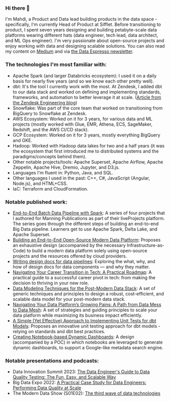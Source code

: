 ### Hi there 👋

I'm Mahdi, a Product and Data lead building products in the data space - specifically, I'm currently Head of Product at Sifflet. Before transitioning to product, I spent seven years designing and building petabyte-scale data platforms wearing different hats (data engineer, tech lead, data architect, and ML Ops engineer). I'm very passionate about open-source projects and enjoy working with data and designing scalable solutions. You can also read my content on [Medium](https://mahdiqb.medium.com/) and via [the Data Espresso newsletter](https://dataespresso.substack.com/).


### The technologies I'm most familiar with:
- Apache Spark (and larger Databricks ecosystem): I used it on a daily basis for nearly five years (and so we know each other pretty well).
- dbt: It's the tool I currently work with the most. At Zendesk, I added dbt to our data stack and worked on defining and implementing standards, frameworks, and automation to better leverage it at scale. ([Article from the Zendesk Engineering blog](https://zendesk.engineering/dbt-at-zendesk-part-i-setting-foundations-for-scalability-34b55e6a6aa1))
- Snowflake: Was part of the core team that worked on transitioning from BigQuery to Snowflake at Zendesk.
- AWS Ecosystem: Worked on it for 3 years, for various data and ML projects (mostly worked with Glue, EMR, Athena, ECS, SageMaker, Redshift, and the AWS CI/CD stack).
- GCP Ecosystem: Worked on it for 3 years, mostly everything BigQuery and GKE.
- Hadoop: Worked with Hadoop data lakes for two and a half years (it was the ecosystem that first introduced me to distributed systems and the paradigms/concepts behind them).
- Other notable projects/tools: Apache Superset, Apache Airflow, Apache Zeppelin, Apache Hive, Dremio, Jupyter, and D3.js.
- Languages I'm fluent in: Python, Java, and SQL.
- Other languages I used in the past: C++, C#, JavaScript (Angular, Node.js), and HTML+CSS.
- IaC: Terraform and CloudFormation.


### Notable published work:
- [End-to-End Batch Data Pipeline with Spark](https://www.manning.com/liveprojectseries/batch-data-pipeline-with-spark): A series of four projects that I authored for Manning Publications as part of their liveProjects platform. The series goes through the different steps of building an end-to-end Big Data pipeline. Learners get to use Apache Spark, Delta Lake, and Apache Superset.
- [Building an End-to-End Open-Source Modern Data Platform](https://towardsdatascience.com/building-an-end-to-end-open-source-modern-data-platform-c906be2f31bd): Proposes an exhaustive design (accompanied by the necessary Infrastructure-as-Code) to build a modern data platform solely using open-source projects and the resources offered by cloud providers.
- [Writing design docs for data pipelines](https://towardsdatascience.com/writing-design-docs-for-data-pipelines-d49550f95580): Exploring the what, why, and how of design docs for data components — and why they matter.
- [Navigating Your Career Transition in Tech: A Practical Roadmap](https://dataespresso.substack.com/p/navigating-your-career-transition): A practical guide to a successful career pivot in tech: from making the decision to thriving in your new role.
- [Data Modeling Techniques for the Post-Modern Data Stack](https://medium.com/towards-data-science/data-modeling-techniques-for-the-post-modern-data-stack-03fc2e4a210c): A set of generic techniques and principles to design a robust, cost-efficient, and scalable data model for your post-modern data stack.
- [Navigating Your Data Platform’s Growing Pains: A Path from Data Mess to Data Mesh](https://towardsdatascience.com/navigating-your-data-platforms-growing-pains-a-path-from-data-mess-to-data-mesh-c16df72f5463): A set of strategies and guiding principles to scale your data platform while maximizing its business impact efficiently.
- [A Simple (Yet Effective) Approach to Implementing Unit Tests for dbt Models](https://towardsdatascience.com/a-simple-yet-effective-approach-to-implementing-unit-tests-for-dbt-models-da2583ea8e79): Proposes an innovative unit testing approach for dbt models - relying on standards and dbt best practices.
- [Creating Notebook-based Dynamic Dashboards](https://towardsdatascience.com/creating-notebook-based-dynamic-dashboards-91f936adc6f3): A design (accompanied by a POC) in which notebooks are leveraged to generate dynamic dashboards, to support a Google-like metadata search engine.

### Notable presentations and podcasts:
- Data Innovation Summit 2023: [The Data Engineer's Guide to Data Quality Testing: The Fun, Easy, and Scalable Way](https://hyperight.com/data-engineers-guide-to-data-quality-testing-easy-and-scalable-way-mahdi-karabiben-zendesk/)
- Big Data Expo 2022: [A Practical Case Study for Data Engineers: Performing Data Quality at Scale](https://www.bigdata-expo.nl/nl/programma/practical-case-study-data-engineers-performing-data-quality-scale)
- The Modern Data Show (S01E02): [The third wave of data technologies](https://www.moderndatastack.xyz/podcast/s01-e02-the-third-wave-of-data-technologies-with-mahdi-karabiben-auex)
